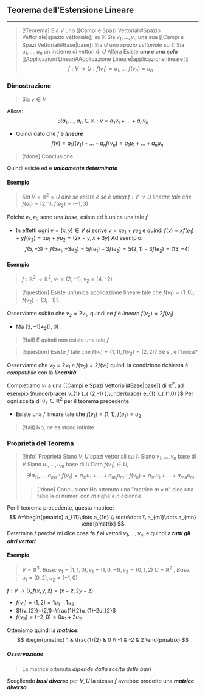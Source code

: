 ## Teorema dell'Estensione Lineare
---
>[!Teorema]
>Sia $V$ uno [[Campi e Spazi Vettoriali#Spazio Vettoriale|spazio vettoriale]] su $\mathbb{K}$
>Sia $v_{1},\dots,v_{n}$ una sua [[Campi e Spazi Vettoriali#Base|base]]
>Sia $U$ uno *spazio vettoriale* su $\mathbb{K}$ 
>Sia $u_{1},\dots,u_{n}$ un insieme di vettori di $U$
><u>Allora</u>
>Esiste ***una e una sola*** [[Applicazioni Lineari#Applicazione Lineare|applicazione lineare]]:
>$$f:V\to U:f(v_{1})=u_{1},\dots,f(v_{n})=u_{n}$$

### Dimostrazione
>Sia $v\in V$

Allora:
$$
\exists! a_{1},\dots,a_{n}\in \mathbb{K}:v=a_{1}v_{1}+\dots+a_{n}v_{n}
$$
- Quindi dato che $f$ è ***lineare***
$$
f(v) = a_{1}f(v_{1})+\dots+a_{n}f(v_{n})=a_{1}u_{1}+\dots+a_{n}u_{n}
$$
>[!done] Conclusione

Quindi esiste ed è ***unicamente determinata***

#### Esempio
>*Sia* $V=\mathbb{R}^2=U$ *dire se esiste e se è unica $f:V\to U$ lineare tale che* $f(e_{1})=(2,1), f(e_{2})=(-1,3)$

Poiché $e_{1},e_{2}$ sono una *base*, esiste ed è unica una tale $f$
- In effetti ogni $v=(x,y)\in V$ si scrive $v=xe_{1}+ye_{2}$ e quindi $f(v)=xf(e_{1})+yf(e_{2})=xu_{1}+yu_{2} =(2x-y,x+3y)$
Ad esempio:
$$
f(5,-3)=f(5e_{1},-3e_{2})=5f(e_{1})-3f(e_{2})=5(2,1)-3f(e_{2})=(13,-4)
$$

#### Esempio
>$f:\mathbb{R}^2\to\mathbb{R}^2$, $v_{1}=(2,-1), v_{2}=(4,-2)$

>[!question] Esiste un'unica applicazione lineare tale che $f(v_{1})=(1,0),f(v_{2})=(3,-1)$?

Osserviamo subito che $v_{2} = 2v_{1}$, quindi se $f$ è *lineare* $f(v_{2})=2f(v_{1})$
- Ma $(3,-1)\neq_{2}(1,0)$

>[!fail] E quindi non esiste una tale $f$

>[!question] Esiste $f$ tale che $f(v_{1})=(1,1),f(v_{2})=(2,2)$? Se si, è l'unica?

Osserviamo che $v_{2}=2v_{1}$ e $f(v_{2})=2f(v_{1})$ quindi la condizione richiesta è *compatibile* con la ***linearità***

Completiamo $v_{1}$ a una [[Campi e Spazi Vettoriali#Base|base]] di $\mathbb{R}^2$, ad esempio $\underbrace{ v_{1} }_{ (2,-1) },\underbrace{ e_{1} }_{ (1,0) }$
Per ogni scelta di $u_{2}\in\mathbb{R}^2$ per il teorema precedente
- Esiste una $f$ lineare tale che $f(v_{1})=(1,1),f(e_{1})=u_{2}$

>[!fail] No, ne esistono infinite

### Proprietà del Teorema
>[!info] Proprietà
>Siano $V,U$ spazi vettoriali su $\mathbb{K}$
>Siano $v_{1},\dots,v_{n}$ base di $V$
>Siano $u_{1},\dots,u_{m}$ base di $U$
>Dato $f(v_{1})\in U$, 
>$$\exists! a_{11},\dots,a_{m1} :f(v_{1})=a_{11}u_{1}+\dots+a_{m_{1}}u_{m}:f(v_{n})=a_{1n}u_{1}+\dots+a_{mn}u_{m}$$
>>[!done] Conclusione
>>Ho ottenuto una "matrice $m\times n$" cioè una tabella di numeri con $m$ righe e $n$ colonne

Per il teorema precedente, questa matrice:
$$
A=\begin{pmatrix}
a_{11}\dots a_{1n} \\
\dots\dots \\
a_{m1}\dots a_{mn}
\end{pmatrix}
$$
Determina $f$ perché mi dice cosa fa $f$ ai vettori $v_{1},\dots,v_{n}$, e quindi a ***tutti gli altri vettori***

#### Esempio
>$V=\mathbb{R}^3$,  *Base:*  $v_{1}=(1,1,0),v_{1}=(1,0,-1),v_{3}=(0,1,2)$
>$U=\mathbb{R}^2$ , *Base:* $u_{1}=(0,2),u_{2}=(-1,0)$

$f:V\to U, f(x,y,z)=(x-z,2y-z)$

- $f(v_{1})=(1,2)=1u_{1}-1u_{2}$
- $f(v_{2})=(2,1)=\frac{1}{2}u_{1}-2u_{2}$
- $f(v_{3})=(-2,0)=0u_{1}+2u_{2}$

Otteniamo quindi la ***matrice***:
$$
\begin{pmatrix}
1 & \frac{1}{2} & 0 \\
-1  & -2  & 2
\end{pmatrix}
$$
##### Osservazione
>La matrice ottenuta ***dipende dalla scelta delle basi***

Scegliendo ***basi diverse*** per $V,U$ la stessa $f$ avrebbe prodotto una ***matrice diversa***

